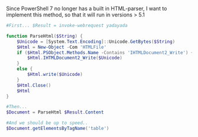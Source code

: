 Since PowerShell 7 no longer has a built in HTML-parser, I want to implement this method, so that it will run in versions > 5.1

```PowerShell
#First... $Result = invoke-webrequest yadayada

function ParseHtml($String) {
    $Unicode = [System.Text.Encoding]::Unicode.GetBytes($String)
    $Html = New-Object -Com 'HTMLFile'
    if ($Html.PSObject.Methods.Name -Contains 'IHTMLDocument2_Write') {
        $Html.IHTMLDocument2_Write($Unicode)
    } 
    else {
        $Html.write($Unicode)
    }
    $Html.Close()
    $Html
}

#Then...
$Document = ParseHtml $Result.Content

#And we should be up to speed..
$Document.getElementsByTagName('table')
```
